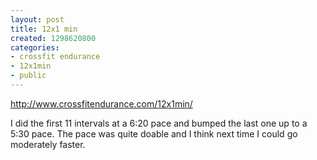 ```yaml
---
layout: post
title: 12x1 min
created: 1298620800
categories:
- crossfit endurance
- 12x1min
- public
---
```

http://www.crossfitendurance.com/12x1min/

I did the first 11 intervals at a 6:20 pace and bumped the last one up to a 5:30 pace.  The pace was quite doable and I think next time I could go moderately faster.
